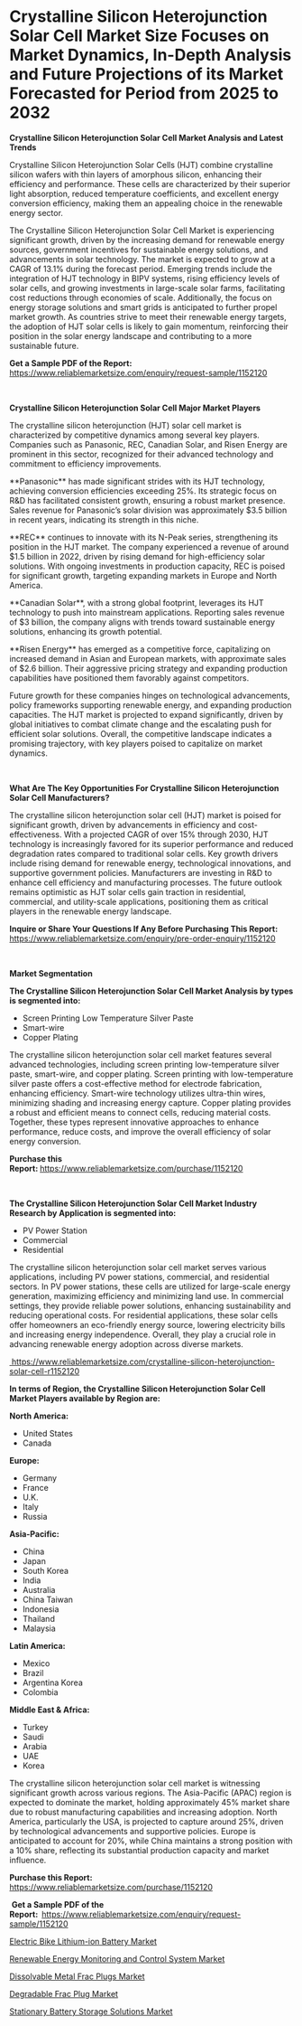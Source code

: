 <p><h1>Crystalline Silicon Heterojunction Solar Cell Market Size Focuses on Market Dynamics, In-Depth Analysis and Future Projections of its Market Forecasted for Period from 2025 to 2032</h1></p><p><strong>Crystalline Silicon Heterojunction Solar Cell Market Analysis and Latest Trends</strong></p>
<p><p>Crystalline Silicon Heterojunction Solar Cells (HJT) combine crystalline silicon wafers with thin layers of amorphous silicon, enhancing their efficiency and performance. These cells are characterized by their superior light absorption, reduced temperature coefficients, and excellent energy conversion efficiency, making them an appealing choice in the renewable energy sector.</p><p>The Crystalline Silicon Heterojunction Solar Cell Market is experiencing significant growth, driven by the increasing demand for renewable energy sources, government incentives for sustainable energy solutions, and advancements in solar technology. The market is expected to grow at a CAGR of 13.1% during the forecast period. Emerging trends include the integration of HJT technology in BIPV systems, rising efficiency levels of solar cells, and growing investments in large-scale solar farms, facilitating cost reductions through economies of scale. Additionally, the focus on energy storage solutions and smart grids is anticipated to further propel market growth. As countries strive to meet their renewable energy targets, the adoption of HJT solar cells is likely to gain momentum, reinforcing their position in the solar energy landscape and contributing to a more sustainable future.</p></p>
<p><strong>Get a Sample PDF of the Report:&nbsp;</strong> <a href="https://www.reliablemarketsize.com/enquiry/request-sample/1152120?utm_campaign=1133&utm_medium=2&utm_source=Github&utm_content=ia&utm_term=07042025&utm_id=crystalline-silicon-heterojunction-solar-cell">https://www.reliablemarketsize.com/enquiry/request-sample/1152120</a></p>
<p>&nbsp;</p>
<p><strong>Crystalline Silicon Heterojunction Solar Cell Major Market Players</strong></p>
<p><p>The crystalline silicon heterojunction (HJT) solar cell market is characterized by competitive dynamics among several key players. Companies such as Panasonic, REC, Canadian Solar, and Risen Energy are prominent in this sector, recognized for their advanced technology and commitment to efficiency improvements.</p><p>**Panasonic** has made significant strides with its HJT technology, achieving conversion efficiencies exceeding 25%. Its strategic focus on R&D has facilitated consistent growth, ensuring a robust market presence. Sales revenue for Panasonic’s solar division was approximately $3.5 billion in recent years, indicating its strength in this niche.</p><p>**REC** continues to innovate with its N-Peak series, strengthening its position in the HJT market. The company experienced a revenue of around $1.5 billion in 2022, driven by rising demand for high-efficiency solar solutions. With ongoing investments in production capacity, REC is poised for significant growth, targeting expanding markets in Europe and North America.</p><p>**Canadian Solar**, with a strong global footprint, leverages its HJT technology to push into mainstream applications. Reporting sales revenue of $3 billion, the company aligns with trends toward sustainable energy solutions, enhancing its growth potential.</p><p>**Risen Energy** has emerged as a competitive force, capitalizing on increased demand in Asian and European markets, with approximate sales of $2.6 billion. Their aggressive pricing strategy and expanding production capabilities have positioned them favorably against competitors.</p><p>Future growth for these companies hinges on technological advancements, policy frameworks supporting renewable energy, and expanding production capacities. The HJT market is projected to expand significantly, driven by global initiatives to combat climate change and the escalating push for efficient solar solutions. Overall, the competitive landscape indicates a promising trajectory, with key players poised to capitalize on market dynamics.</p></p>
<p>&nbsp;</p>
<p><strong>What Are The Key Opportunities For Crystalline Silicon Heterojunction Solar Cell Manufacturers?</strong></p>
<p><p>The crystalline silicon heterojunction solar cell (HJT) market is poised for significant growth, driven by advancements in efficiency and cost-effectiveness. With a projected CAGR of over 15% through 2030, HJT technology is increasingly favored for its superior performance and reduced degradation rates compared to traditional solar cells. Key growth drivers include rising demand for renewable energy, technological innovations, and supportive government policies. Manufacturers are investing in R&D to enhance cell efficiency and manufacturing processes. The future outlook remains optimistic as HJT solar cells gain traction in residential, commercial, and utility-scale applications, positioning them as critical players in the renewable energy landscape.</p></p>
<p><strong>Inquire or Share Your Questions If Any Before Purchasing This Report:</strong> <a href="https://www.reliablemarketsize.com/enquiry/pre-order-enquiry/1152120?utm_campaign=1133&utm_medium=2&utm_source=Github&utm_content=ia&utm_term=07042025&utm_id=crystalline-silicon-heterojunction-solar-cell">https://www.reliablemarketsize.com/enquiry/pre-order-enquiry/1152120</a></p>
<p>&nbsp;</p>
<p><strong>Market Segmentation</strong></p>
<p><strong>The Crystalline Silicon Heterojunction Solar Cell Market Analysis by types is segmented into:</strong></p>
<p><ul><li>Screen Printing Low Temperature Silver Paste</li><li>Smart-wire</li><li>Copper Plating</li></ul></p>
<p><p>The crystalline silicon heterojunction solar cell market features several advanced technologies, including screen printing low-temperature silver paste, smart-wire, and copper plating. Screen printing with low-temperature silver paste offers a cost-effective method for electrode fabrication, enhancing efficiency. Smart-wire technology utilizes ultra-thin wires, minimizing shading and increasing energy capture. Copper plating provides a robust and efficient means to connect cells, reducing material costs. Together, these types represent innovative approaches to enhance performance, reduce costs, and improve the overall efficiency of solar energy conversion.</p></p>
<p><strong>Purchase this Report:&nbsp;</strong><a href="https://www.reliablemarketsize.com/purchase/1152120?utm_campaign=1133&utm_medium=2&utm_source=Github&utm_content=ia&utm_term=07042025&utm_id=crystalline-silicon-heterojunction-solar-cell">https://www.reliablemarketsize.com/purchase/1152120</a></p>
<p>&nbsp;</p>
<p><strong>The Crystalline Silicon Heterojunction Solar Cell Market Industry Research by Application is segmented into:</strong></p>
<p><ul><li>PV Power Station</li><li>Commercial</li><li>Residential</li></ul></p>
<p><p>The crystalline silicon heterojunction solar cell market serves various applications, including PV power stations, commercial, and residential sectors. In PV power stations, these cells are utilized for large-scale energy generation, maximizing efficiency and minimizing land use. In commercial settings, they provide reliable power solutions, enhancing sustainability and reducing operational costs. For residential applications, these solar cells offer homeowners an eco-friendly energy source, lowering electricity bills and increasing energy independence. Overall, they play a crucial role in advancing renewable energy adoption across diverse markets.</p></p>
<p><a href="https://www.reliablemarketsize.com/crystalline-silicon-heterojunction-solar-cell-r1152120?utm_campaign=1133&utm_medium=2&utm_source=Github&utm_content=ia&utm_term=07042025&utm_id=crystalline-silicon-heterojunction-solar-cell">&nbsp;https://www.reliablemarketsize.com/crystalline-silicon-heterojunction-solar-cell-r1152120</a></p>
<p><strong>In terms of Region, the Crystalline Silicon Heterojunction Solar Cell Market Players available by Region are:</strong></p>
<p>
    <p> <strong> North America: </strong>
        <ul>
            <li>United States</li>
            <li>Canada</li>
        </ul>
        </p> 
    <p> <strong> Europe: </strong>
        <ul>
            <li>Germany</li>
            <li>France</li>
            <li>U.K.</li>
            <li>Italy</li>
            <li>Russia</li>
        </ul>
        </p> 
    <p> <strong> Asia-Pacific: </strong>
        <ul>
            <li>China</li>
            <li>Japan</li>
            <li>South Korea</li>
            <li>India</li>
            <li>Australia</li>
            <li>China Taiwan</li>
            <li>Indonesia</li>
            <li>Thailand</li>
            <li>Malaysia</li>
        </ul>
        </p> 
    <p> <strong> Latin America: </strong>
        <ul>
            <li>Mexico</li>
            <li>Brazil</li>
            <li>Argentina Korea</li>
            <li>Colombia</li>
        </ul>
        </p> 
    <p> <strong> Middle East & Africa: </strong>
        <ul>
            <li>Turkey</li>
            <li>Saudi</li>
            <li>Arabia</li>
            <li>UAE</li>
            <li>Korea</li>
        </ul>
    </p>
    </p>
<p><p>The crystalline silicon heterojunction solar cell market is witnessing significant growth across various regions. The Asia-Pacific (APAC) region is expected to dominate the market, holding approximately 45% market share due to robust manufacturing capabilities and increasing adoption. North America, particularly the USA, is projected to capture around 25%, driven by technological advancements and supportive policies. Europe is anticipated to account for 20%, while China maintains a strong position with a 10% share, reflecting its substantial production capacity and market influence.</p></p>
<p><strong>Purchase this Report: </strong><a href="https://www.reliablemarketsize.com/purchase/1152120?utm_campaign=1133&utm_medium=2&utm_source=Github&utm_content=ia&utm_term=07042025&utm_id=crystalline-silicon-heterojunction-solar-cell">https://www.reliablemarketsize.com/purchase/1152120</a></p>
<p>&nbsp;<strong>Get a Sample PDF of the Report:&nbsp;&nbsp;</strong><a href="https://www.reliablemarketsize.com/enquiry/request-sample/1152120?utm_campaign=1133&utm_medium=2&utm_source=Github&utm_content=ia&utm_term=07042025&utm_id=crystalline-silicon-heterojunction-solar-cell">https://www.reliablemarketsize.com/enquiry/request-sample/1152120</a></p>
<p><strong></strong></p>
<p><p><a href="https://github.com/shapurforouz/Market-Research-Report-List-1/blob/main/electric-bike-lithium-ion-battery-market.md?utm_campaign=1133&utm_medium=2&utm_source=Github&utm_content=ia&utm_term=07042025&utm_id=crystalline-silicon-heterojunction-solar-cell">Electric Bike Lithium-ion Battery Market</a></p><p><a href="https://github.com/siriyagayo/Market-Research-Report-List-1/blob/main/renewable-energy-monitoring-and-control-system-market.md?utm_campaign=1133&utm_medium=2&utm_source=Github&utm_content=ia&utm_term=07042025&utm_id=crystalline-silicon-heterojunction-solar-cell">Renewable Energy Monitoring and Control System Market</a></p><p><a href="https://github.com/oatisorenscl/Market-Research-Report-List-1/blob/main/dissolvable-metal-frac-plugs-market.md?utm_campaign=1133&utm_medium=2&utm_source=Github&utm_content=ia&utm_term=07042025&utm_id=crystalline-silicon-heterojunction-solar-cell">Dissolvable Metal Frac Plugs Market</a></p><p><a href="https://github.com/jemalapoilly/Market-Research-Report-List-1/blob/main/degradable-frac-plug-market.md?utm_campaign=1133&utm_medium=2&utm_source=Github&utm_content=ia&utm_term=07042025&utm_id=crystalline-silicon-heterojunction-solar-cell">Degradable Frac Plug Market</a></p><p><a href="https://github.com/norbyboyse4d/Market-Research-Report-List-1/blob/main/stationary-battery-storage-solutions-market.md?utm_campaign=1133&utm_medium=2&utm_source=Github&utm_content=ia&utm_term=07042025&utm_id=crystalline-silicon-heterojunction-solar-cell">Stationary Battery Storage Solutions Market</a></p></p>